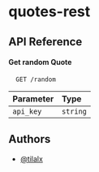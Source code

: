 
# quotes-rest




## API Reference

#### Get random Quote

```http
  GET /random
```

| Parameter | Type     |
| :-------- | :------- |
| `api_key` | `string` |


## Authors

- [@tilalx](https://www.github.com/tilalx)

